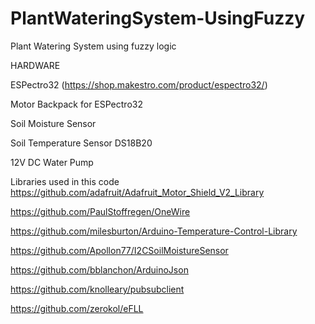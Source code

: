 # PlantWateringSystem-UsingFuzzy


Plant Watering System using fuzzy logic


HARDWARE



ESPectro32 (https://shop.makestro.com/product/espectro32/)

Motor Backpack for ESPectro32 

Soil Moisture Sensor

Soil Temperature Sensor DS18B20

12V DC Water Pump



Libraries used in this code
https://github.com/adafruit/Adafruit_Motor_Shield_V2_Library

https://github.com/PaulStoffregen/OneWire

https://github.com/milesburton/Arduino-Temperature-Control-Library

https://github.com/Apollon77/I2CSoilMoistureSensor

https://github.com/bblanchon/ArduinoJson

https://github.com/knolleary/pubsubclient

https://github.com/zerokol/eFLL

